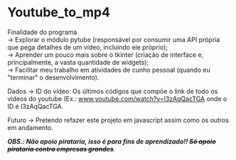 # Youtube_to_mp4

Finalidade do programa <br>
  -> Explorar o módulo pytube (responsável por consumir uma API própria que pega detalhes de um vídeo, incluindo ele próprio); <br>
  -> Aprender um pouco mais sobre o tkinter (criação de interface e, principalmente, a vasta quantidade de widgets); <br>
  -> Facilitar meu trabalho em atividades de cunho pessoal (quando eu "terminar" o desenvolvimento).<br>
                       
Dados 
  -> ID do vídeo: Os últimos códigos que compôe o link de todo os vídeos do youtube (Ex.: www.youtube.com/watch?v=l3zAqQacTGA onde o ID é l3zAqQacTGA. <br>
 
Futuro
  -> Pretendo refazer este projeto em javascript assim como os outros em andamento.

***OBS.: Não apoio pirataria, isso é para fins de aprendizado!! ~~Só apoio pirataria contra empresas grandes~~***. <br>

